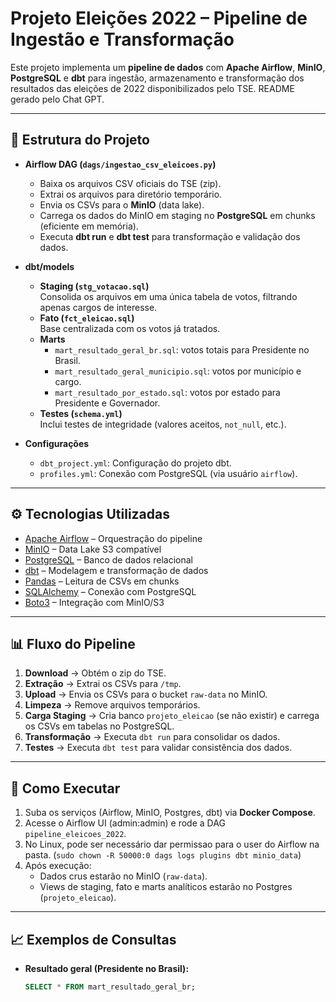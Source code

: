 # Projeto Eleições 2022 – Pipeline de Ingestão e Transformação

Este projeto implementa um **pipeline de dados** com **Apache Airflow**, **MinIO**, **PostgreSQL** e **dbt** para ingestão, armazenamento e transformação dos resultados das eleições de 2022 disponibilizados pelo TSE. README gerado pelo Chat GPT.

---
## 📂 Estrutura do Projeto

- **Airflow DAG (`dags/ingestao_csv_eleicoes.py`)**
  - Baixa os arquivos CSV oficiais do TSE (zip).
  - Extrai os arquivos para diretório temporário.
  - Envia os CSVs para o **MinIO** (data lake).
  - Carrega os dados do MinIO em staging no **PostgreSQL** em chunks (eficiente em memória).
  - Executa **dbt run** e **dbt test** para transformação e validação dos dados.

- **dbt/models**
  - **Staging (`stg_votacao.sql`)**  
    Consolida os arquivos em uma única tabela de votos, filtrando apenas cargos de interesse.
  - **Fato (`fct_eleicao.sql`)**  
    Base centralizada com os votos já tratados.
  - **Marts**  
    - `mart_resultado_geral_br.sql`: votos totais para Presidente no Brasil.  
    - `mart_resultado_geral_municipio.sql`: votos por município e cargo.  
    - `mart_resultado_por_estado.sql`: votos por estado para Presidente e Governador.  
  - **Testes (`schema.yml`)**  
    Inclui testes de integridade (valores aceitos, `not_null`, etc.).

- **Configurações**
  - `dbt_project.yml`: Configuração do projeto dbt.  
  - `profiles.yml`: Conexão com PostgreSQL (via usuário `airflow`).  

---

## ⚙️ Tecnologias Utilizadas

- [Apache Airflow](https://airflow.apache.org/) – Orquestração do pipeline
- [MinIO](https://min.io/) – Data Lake S3 compatível
- [PostgreSQL](https://www.postgresql.org/) – Banco de dados relacional
- [dbt](https://www.getdbt.com/) – Modelagem e transformação de dados
- [Pandas](https://pandas.pydata.org/) – Leitura de CSVs em chunks
- [SQLAlchemy](https://www.sqlalchemy.org/) – Conexão com PostgreSQL
- [Boto3](https://boto3.amazonaws.com/) – Integração com MinIO/S3

---

## 📊 Fluxo do Pipeline

1. **Download** → Obtém o zip do TSE.  
2. **Extração** → Extrai os CSVs para `/tmp`.  
3. **Upload** → Envia os CSVs para o bucket `raw-data` no MinIO.  
4. **Limpeza** → Remove arquivos temporários.  
5. **Carga Staging** → Cria banco `projeto_eleicao` (se não existir) e carrega os CSVs em tabelas no PostgreSQL.  
6. **Transformação** → Executa `dbt run` para consolidar os dados.  
7. **Testes** → Executa `dbt test` para validar consistência dos dados.  

---

## 🚀 Como Executar

1. Suba os serviços (Airflow, MinIO, Postgres, dbt) via **Docker Compose**.  
2. Acesse o Airflow UI (admin:admin) e rode a DAG `pipeline_eleicoes_2022`.  
3. No Linux, pode ser necessário dar permissao para o user do Airflow na pasta. (`sudo chown -R 50000:0 dags logs plugins dbt minio_data`)
3. Após execução:  
   - Dados crus estarão no MinIO (`raw-data`).  
   - Views de staging, fato e marts analíticos estarão no Postgres (`projeto_eleicao`).  

---

## 📈 Exemplos de Consultas

- **Resultado geral (Presidente no Brasil):**
  ```sql
  SELECT * FROM mart_resultado_geral_br;
